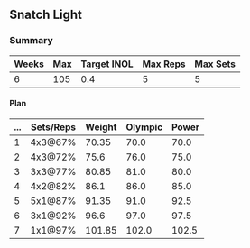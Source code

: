 ## Snatch Light

### Summary

Weeks | Max | Target INOL | Max Reps | Max Sets
--- | --- | --- | --- | ---
6 | 105 | 0.4 | 5 | 5

#### Plan

 ... | Sets/Reps | Weight | Olympic | Power
--- | --- | --- | --- | ---
1 | 4x3@67% | 70.35 | 70.0 | 70.0
2 | 4x3@72% | 75.6 | 76.0 | 75.0
3 | 3x3@77% | 80.85 | 81.0 | 80.0
4 | 4x2@82% | 86.1 | 86.0 | 85.0
5 | 5x1@87% | 91.35 | 91.0 | 92.5
6 | 3x1@92% | 96.6 | 97.0 | 97.5
7 | 1x1@97% | 101.85 | 102.0 | 102.5

